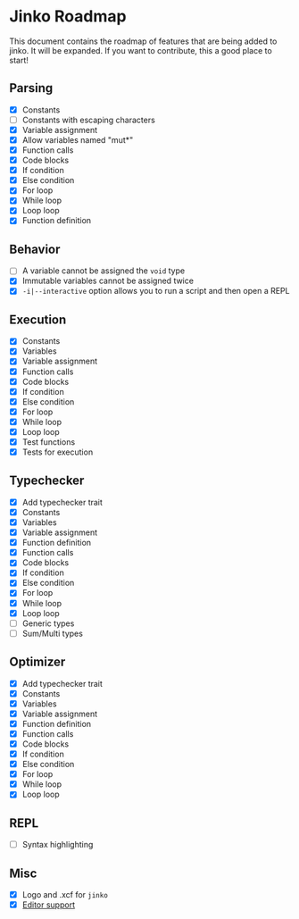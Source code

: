 # Jinko Roadmap

This document contains the roadmap of features that are being added to jinko. It will
be expanded. If you want to contribute, this a good place to start!

## Parsing

* [x] Constants
* [ ] Constants with escaping characters
* [x] Variable assignment
* [x] Allow variables named "mut\*"
* [x] Function calls
* [x] Code blocks
* [x] If condition
* [x] Else condition
* [x] For loop
* [x] While loop
* [x] Loop loop
* [x] Function definition

## Behavior

* [ ] A variable cannot be assigned the `void` type
* [x] Immutable variables cannot be assigned twice
* [x] `-i|--interactive` option allows you to run a script and then open a REPL

## Execution

* [x] Constants
* [x] Variables
* [x] Variable assignment
* [x] Function calls
* [x] Code blocks
* [x] If condition
* [x] Else condition
* [x] For loop
* [x] While loop
* [x] Loop loop
* [x] Test functions
* [x] Tests for execution

## Typechecker

* [x] Add typechecker trait
* [x] Constants
* [x] Variables
* [x] Variable assignment
* [x] Function definition
* [x] Function calls
* [x] Code blocks
* [x] If condition
* [x] Else condition
* [x] For loop
* [x] While loop
* [x] Loop loop
* [ ] Generic types
* [ ] Sum/Multi types

## Optimizer

* [x] Add typechecker trait
* [x] Constants
* [x] Variables
* [x] Variable assignment
* [x] Function definition
* [x] Function calls
* [x] Code blocks
* [x] If condition
* [x] Else condition
* [x] For loop
* [x] While loop
* [x] Loop loop

## REPL

* [ ] Syntax highlighting

## Misc

* [x] Logo and .xcf for `jinko`
* [x] [Editor support](https://github.com/cohenarthur/jinko.vim)
